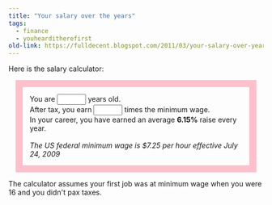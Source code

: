 ```yaml
---
title: "Your salary over the years"
tags:
  - finance
  - youhearditherefirst
old-link: https://fulldecent.blogspot.com/2011/03/your-salary-over-years.html
---
```


Here is the salary calculator:

<div style="border: 1em solid pink; margin: 1em; padding: 1em;">
You are <input id="age" onkeyup="document.getElementById('X').innerHTML=(Math.pow(document.getElementById('sal').value,1/(document.getElementById('age').value-16))*100-100).toFixed(2)+'%';" size="4/"> years old.<br>
After tax, you earn <input id="sal" onkeyup="document.getElementById('X').innerHTML=(Math.pow(document.getElementById('sal').value,1/(document.getElementById('age').value-16))*100-100).toFixed(2)+'%';" size="4/"> times the minimum wage.<br>
In your career, you have earned an average <strong id="X">6.15%</strong> raise every year.<br>
<br>
<i>The US federal minimum wage is $7.25 per hour effective July 24, 2009</i></div>

The calculator assumes your first job was at minimum wage when you were 16 and you didn't pax taxes.

